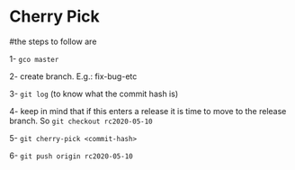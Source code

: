 # Cherry Pick

#the steps to follow are

1- `gco master`

2- create branch. E.g.: fix-bug-etc

3- `git log` (to know what the commit hash is)

4- keep in mind that if this enters a release it is time to move to the release branch. So `git checkout rc2020-05-10`

5- `git cherry-pick <commit-hash>`

6- `git push origin rc2020-05-10`
